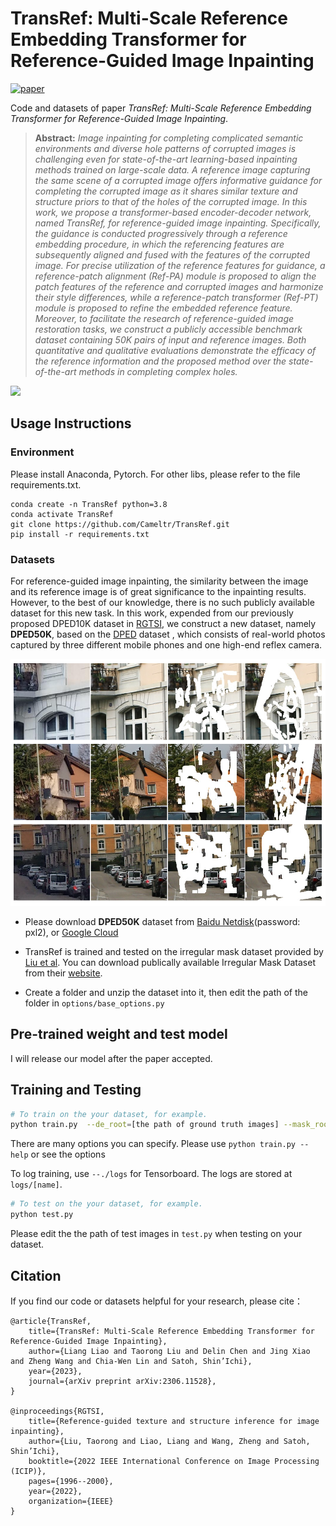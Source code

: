 # TransRef: Multi-Scale Reference Embedding Transformer for Reference-Guided Image Inpainting
[![paper](https://img.shields.io/badge/arxiv-Paper-blue)](https://arxiv.org/abs/2306.11528)


Code and datasets of paper *TransRef: Multi-Scale Reference Embedding Transformer for Reference-Guided Image Inpainting*.

> **Abstract:** *Image inpainting for completing complicated semantic environments and diverse hole patterns of corrupted images is challenging even for state-of-the-art learning-based inpainting methods trained on large-scale data. A reference image capturing the same scene of a corrupted image offers informative guidance for completing the corrupted image as it shares similar texture and structure priors to that of the holes of the corrupted image. In this work, we propose a transformer-based encoder-decoder network, named TransRef, for reference-guided image inpainting. Specifically, the guidance is conducted progressively through a reference embedding procedure, in which the referencing features are subsequently aligned and fused with the features of the corrupted image. For precise utilization of the reference features for guidance, a reference-patch alignment (Ref-PA) module is proposed to align the patch features of the reference and corrupted images and harmonize their style differences, while a reference-patch transformer (Ref-PT) module is proposed to refine the embedded reference feature. Moreover, to facilitate the research of reference-guided image restoration tasks, we construct a publicly accessible benchmark dataset containing 50K pairs of input and reference images. Both quantitative and qualitative evaluations demonstrate the efficacy of the reference information and the proposed method over the state-of-the-art methods in completing complex holes.* 

![](./imgs/framework.png)
 
## Usage Instructions

### Environment
Please install Anaconda, Pytorch. For other libs, please refer to the file requirements.txt.
```
conda create -n TransRef python=3.8
conda activate TransRef
git clone https://github.com/Cameltr/TransRef.git
pip install -r requirements.txt
```
### Datasets
For reference-guided image inpainting, the similarity between the image and its reference image is of great significance to the inpainting results. However, to the best of our knowledge, there is no such publicly available dataset for this new task. In this work, expended from our previously proposed DPED10K dataset in [RGTSI](https://github.com/Cameltr/RGTSI), we construct a new dataset, namely **DPED50K**, based on the [DPED](http://people.ee.ethz.ch/~ihnatova/) dataset , which consists of real-world photos captured by three different mobile phones and one high-end reflex camera.

![](./imgs/dataset.png)

- Please download **DPED50K** dataset from [Baidu Netdisk](https://pan.baidu.com/s/17HmDXmStYRhAErpYjLFkJA)(password: pxl2), or [Google Cloud](https://drive.google.com/drive/folders/1rbKL-x2HMEjpMXBSjQ2sLgM3FUJqbzPH?usp=share_link)

- TransRef is trained and tested on the irregular mask dataset provided by [Liu et al](https://arxiv.org/abs/1804.07723). You can download publically available Irregular Mask Dataset from their [website](http://masc.cs.gmu.edu/wiki/partialconv).

- Create a folder and unzip the dataset into it, then 
 edit the path of the folder in `options/base_options.py`

## Pre-trained weight and test model

I will release our model after the paper accepted.

## Training and Testing
```bash
# To train on the your dataset, for example.
python train.py  --de_root=[the path of ground truth images] --mask_root=[the path of mask images] -ref_root=[the path of reference images]
```
There are many options you can specify. Please use `python train.py --help` or see the options

To log training, use `--./logs` for Tensorboard. The logs are stored at `logs/[name]`.

```bash
# To test on the your dataset, for example.
python test.py  
```
Please edit the the path of test images in `test.py` when testing on your dataset.

## Citation
If you find our code or datasets helpful for your research, please cite：
```
@article{TransRef,
    title={TransRef: Multi-Scale Reference Embedding Transformer for Reference-Guided Image Inpainting}, 
    author={Liang Liao and Taorong Liu and Delin Chen and Jing Xiao and Zheng Wang and Chia-Wen Lin and Satoh, Shin’Ichi},
    year={2023},
    journal={arXiv preprint arXiv:2306.11528},
}

@inproceedings{RGTSI,
    title={Reference-guided texture and structure inference for image inpainting},
    author={Liu, Taorong and Liao, Liang and Wang, Zheng and Satoh, Shin’Ichi},
    booktitle={2022 IEEE International Conference on Image Processing (ICIP)},
    pages={1996--2000},
    year={2022},
    organization={IEEE}
}
```